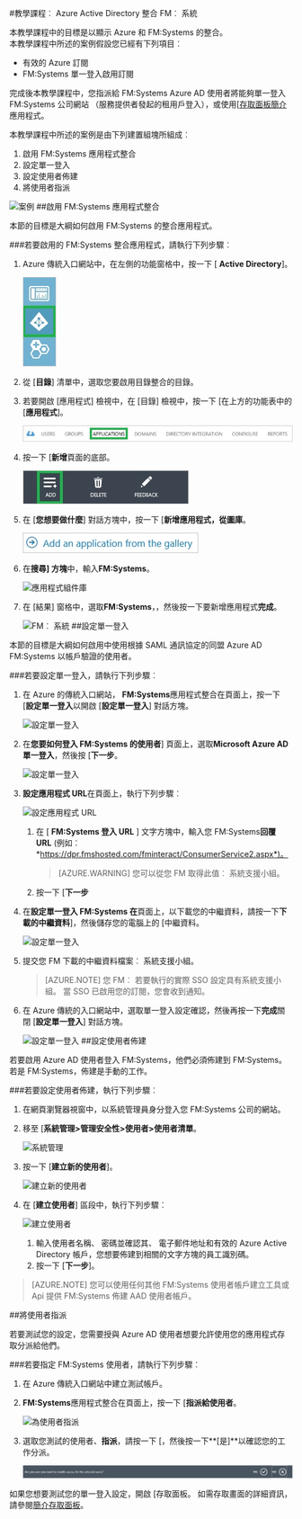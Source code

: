 <properties 
    pageTitle="教學課程︰ Azure Active Directory 整合 FM︰ 系統 |Microsoft Azure" 
    description="瞭解如何使用 FM︰ 若要啟用單一登入、 自動化佈建和更多的 Azure Active Directory 系統 ！" 
    services="active-directory" 
    authors="jeevansd"  
    documentationCenter="na" 
    manager="femila"/>
<tags 
    ms.service="active-directory" 
    ms.devlang="na" 
    ms.topic="article" 
    ms.tgt_pltfrm="na" 
    ms.workload="identity" 
    ms.date="09/29/2016" 
    ms.author="jeedes" />

#<a name="tutorial-azure-active-directory-integration-with-fm-systems"></a>教學課程︰ Azure Active Directory 整合 FM︰ 系統
  
本教學課程中的目標是以顯示 Azure 和 FM:Systems 的整合。  
本教學課程中所述的案例假設您已經有下列項目︰

-   有效的 Azure 訂閱
-   FM:Systems 單一登入啟用訂閱
  
完成後本教學課程中，您指派給 FM:Systems Azure AD 使用者將能夠單一登入 FM:Systems 公司網站 （服務提供者發起的租用戶登入），或使用[[存取面板簡介](active-directory-saas-access-panel-introduction.md)應用程式。
  
本教學課程中所述的案例是由下列建置組塊所組成︰

1.  啟用 FM:Systems 應用程式整合
2.  設定單一登入
3.  設定使用者佈建
4.  將使用者指派

![案例](./media/active-directory-saas-fm-systems-tutorial/IC795899.png "案例")
##<a name="enabling-the-application-integration-for-fmsystems"></a>啟用 FM:Systems 應用程式整合
  
本節的目標是大綱如何啟用 FM:Systems 的整合應用程式。

###<a name="to-enable-the-application-integration-for-fmsystems-perform-the-following-steps"></a>若要啟用的 FM:Systems 整合應用程式，請執行下列步驟︰

1.  Azure 傳統入口網站中，在左側的功能窗格中，按一下 [ **Active Directory**]。

    ![Active Directory](./media/active-directory-saas-fm-systems-tutorial/IC700993.png "Active Directory")

2.  從 [**目錄**] 清單中，選取您要啟用目錄整合的目錄。

3.  若要開啟 [應用程式] 檢視中，在 [目錄] 檢視中，按一下 [在上方的功能表中的 [**應用程式**]。

    ![應用程式](./media/active-directory-saas-fm-systems-tutorial/IC700994.png "應用程式")

4.  按一下 [**新增**頁面的底部。

    ![新增應用程式](./media/active-directory-saas-fm-systems-tutorial/IC749321.png "新增應用程式")

5.  在 [**您想要做什麼**] 對話方塊中，按一下 [**新增應用程式，從圖庫**。

    ![新增 gallerry 應用程式](./media/active-directory-saas-fm-systems-tutorial/IC749322.png "新增 gallerry 應用程式")

6.  在**搜尋] 方塊**中，輸入**FM:Systems**。

    ![應用程式組件庫](./media/active-directory-saas-fm-systems-tutorial/IC795900.png "應用程式組件庫")

7.  在 [結果] 窗格中，選取**FM:Systems**，，然後按一下要新增應用程式**完成**。

    ![FM︰ 系統](./media/active-directory-saas-fm-systems-tutorial/IC800213.png "FM︰ 系統")
##<a name="configuring-single-sign-on"></a>設定單一登入
  
本節的目標是大綱如何啟用中使用根據 SAML 通訊協定的同盟 Azure AD FM:Systems 以帳戶驗證的使用者。

###<a name="to-configure-single-sign-on-perform-the-following-steps"></a>若要設定單一登入，請執行下列步驟︰

1.  在 Azure 的傳統入口網站， **FM:Systems**應用程式整合在頁面上，按一下 [**設定單一登入**以開啟 [**設定單一登入**] 對話方塊。

    ![設定單一登入](./media/active-directory-saas-fm-systems-tutorial/IC790810.png "設定單一登入")

2.  在**您要如何登入 FM:Systems 的使用者**] 頁面上，選取**Microsoft Azure AD 單一登入**，然後按 [**下一步**。

    ![設定單一登入](./media/active-directory-saas-fm-systems-tutorial/IC795901.png "設定單一登入")

3.  **設定應用程式 URL**在頁面上，執行下列步驟︰

    ![設定應用程式 URL](./media/active-directory-saas-fm-systems-tutorial/IC795902.png "設定應用程式 URL")

    1.  在 [ **FM:Systems 登入 URL** ] 文字方塊中，輸入您 FM:Systems**回覆 URL** (例如︰ *https://dpr.fmshosted.com/fminteract/ConsumerService2.aspx*)。  

        >[AZURE.WARNING] 您可以從您 FM 取得此值︰ 系統支援小組。

    2.  按一下 [**下一步**

4.  在**設定單一登入 FM:Systems 在**頁面上，以下載您的中繼資料，請按一下**下載的中繼資料**]，然後儲存您的電腦上的 [中繼資料。

    ![設定單一登入](./media/active-directory-saas-fm-systems-tutorial/IC795903.png "設定單一登入")

5.  提交您 FM 下載的中繼資料檔案︰ 系統支援小組。

    >[AZURE.NOTE] 您 FM︰ 若要執行的實際 SSO 設定具有系統支援小組。
當 SSO 已啟用您的訂閱，您會收到通知。

6.  在 Azure 傳統的入口網站中，選取單一登入設定確認，然後再按一下**完成**關閉 [**設定單一登入**] 對話方塊。

    ![設定單一登入](./media/active-directory-saas-fm-systems-tutorial/IC795904.png "設定單一登入")
##<a name="configuring-user-provisioning"></a>設定使用者佈建
  
若要啟用 Azure AD 使用者登入 FM:Systems，他們必須佈建到 FM:Systems。  
若是 FM:Systems，佈建是手動的工作。

###<a name="to-configure-user-provisioning-perform-the-following-steps"></a>若要設定使用者佈建，執行下列步驟︰

1.  在網頁瀏覽器視窗中，以系統管理員身分登入您 FM:Systems 公司的網站。

2.  移至 [**系統管理\>管理安全性\>使用者\>使用者清單**。

    ![系統管理](./media/active-directory-saas-fm-systems-tutorial/IC795905.png "系統管理")

3.  按一下 [**建立新的使用者**]。

    ![建立新的使用者](./media/active-directory-saas-fm-systems-tutorial/IC795906.png "建立新的使用者")

4.  在 [**建立使用者**] 區段中，執行下列步驟︰

    ![建立使用者](./media/active-directory-saas-fm-systems-tutorial/IC795907.png "建立使用者")

    1.  輸入使用者名稱、 密碼並確認其、 電子郵件地址和有效的 Azure Active Directory 帳戶，您想要佈建到相關的文字方塊的員工識別碼。
    2.  按一下 [**下一步**]。

>[AZURE.NOTE] 您可以使用任何其他 FM:Systems 使用者帳戶建立工具或 Api 提供 FM:Systems 佈建 AAD 使用者帳戶。

##<a name="assigning-users"></a>將使用者指派
  
若要測試您的設定，您需要授與 Azure AD 使用者想要允許使用您的應用程式存取分派給他們。

###<a name="to-assign-users-to-fmsystems-perform-the-following-steps"></a>若要指定 FM:Systems 使用者，請執行下列步驟︰

1.  在 Azure 傳統入口網站中建立測試帳戶。

2.  **FM:Systems**應用程式整合在頁面上，按一下 [**指派給使用者**。

    ![為使用者指派](./media/active-directory-saas-fm-systems-tutorial/IC795908.png "為使用者指派")

3.  選取您測試的使用者、**指派**，請按一下 [，然後按一下**[是]**以確認您的工作分派。

    ![[是]](./media/active-directory-saas-fm-systems-tutorial/IC767830.png "[是]")
  
如果您想要測試您的單一登入設定，開啟 [存取面板。 如需存取畫面的詳細資訊，請參閱[簡介存取面板](active-directory-saas-access-panel-introduction.md)。